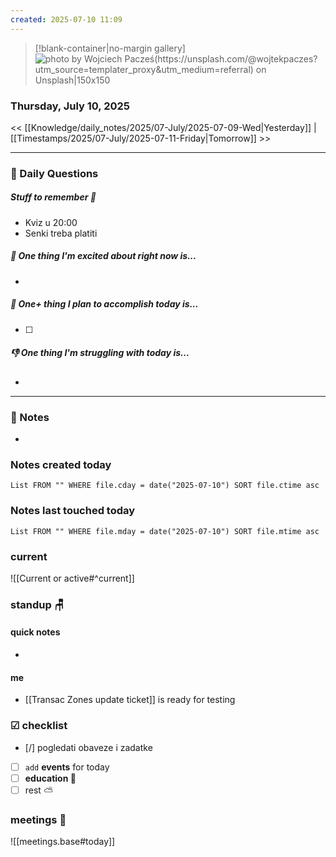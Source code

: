 ```yaml
---
created: 2025-07-10 11:09
---
```


> [!blank-container|no-margin gallery] 
>![photo by Wojciech Pacześ(https://unsplash.com/@wojtekpaczes?utm_source=templater_proxy&utm_medium=referral) on Unsplash|150x150](https://images.unsplash.com/photo-1702151739454-94b7fb1c67a8?crop=entropy&cs=srgb&fm=jpg&ixid=M3w2NDU1OTF8MHwxfHJhbmRvbXx8fHx8fHx8fDE3NTIxMzg1Nzh8&ixlib=rb-4.1.0&q=85)

### Thursday, July 10, 2025

<< [[Knowledge/daily_notes/2025/07-July/2025-07-09-Wed|Yesterday]] | [[Timestamps/2025/07-July/2025-07-11-Friday|Tomorrow]] >>

___
### 📅 Daily Questions

##### Stuff to remember 📝
- Kviz u 20:00
- Senki treba platiti

##### 🙌 **One thing I'm excited about right now is...**
- 

##### 🚀 **One+ thing I plan to accomplish today is...**
- [ ] 

##### 👎 **One thing I'm struggling with today is...**
- 

---
### 📝 Notes
- 

### Notes created today
```dataview
List FROM "" WHERE file.cday = date("2025-07-10") SORT file.ctime asc
```

### Notes last touched today
```dataview
List FROM "" WHERE file.mday = date("2025-07-10") SORT file.mtime asc
`````
### **current**
![[Current or active#^current]]

### **standup** 🪑

#### quick notes
- 
#### me 
- [[Transac Zones update ticket]] is ready for testing

### ☑ checklist
- [/] pogledati  obaveze i zadatke
- [ ] `add` **events** for today
- [ ] **education 🎒**
- [ ] rest ⛅ 

### meetings 🤝

![[meetings.base#today]]
